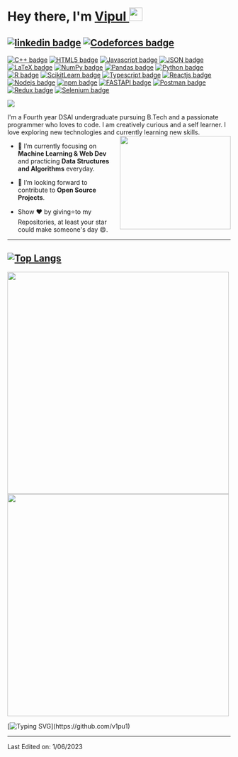 <h1>Hey there, I'm <a  href="https://github.com/v1pu1/">Vipul </a> <img  src="https://media.licdn.com/dms/image/C4E03AQFC6mN7kjehsA/profile-displayphoto-shrink_800_800/0/1607513228777?e=1691625600&v=beta&t=G6FouIGLKKeXIoJMJ3EUv1jpx9S4gKC0Gg-aWCPjnAs" width="30px"></h1>

[![linkedin badge](https://img.shields.io/badge/LinkedIn-0077B5?style=for-the-badge&logo=linkedin&logoColor=white)](https://www.linkedin.com/in/vipul-bawankar-253215201/)
[![Codeforces badge](https://img.shields.io/badge/Codeforces-445f9d?style=for-the-badge&logo=Codeforces&logoColor=white)](https://codeforces.com/profile/wet_bed)
---
[![C++ badge](https://img.shields.io/badge/C%2B%2B-00599C?style=for-the-badge&logo=c%2B%2B&logoColor=white)]()
[![HTML5 badge](https://img.shields.io/badge/HTML5-E34F26?style=for-the-badge&logo=html5&logoColor=white)]()
[![Javascript badge](https://img.shields.io/badge/JavaScript-323330?style=for-the-badge&logo=javascript&logoColor=F7DF1E)]()
[![JSON badge](https://img.shields.io/badge/json-5E5C5C?style=for-the-badge&logo=json&logoColor=white)]()
[![LaTeX badge](https://img.shields.io/badge/LaTeX-47A141?style=for-the-badge&logo=LaTeX&logoColor=white)]()
[![NumPy badge](https://img.shields.io/badge/Numpy-777BB4?style=for-the-badge&logo=numpy&logoColor=white)]()
[![Pandas badge](https://img.shields.io/badge/Pandas-2C2D72?style=for-the-badge&logo=pandas&logoColor=white)]()
[![Python badge](https://img.shields.io/badge/Python-FFD43B?style=for-the-badge&logo=python&logoColor=blue)]()
[![R badge](https://img.shields.io/badge/R-276DC3?style=for-the-badge&logo=r&logoColor=white)]()
[![ScikitLearn badge](https://img.shields.io/badge/scikit_learn-F7931E?style=for-the-badge&logo=scikit-learn&logoColor=white)]()
[![Typescript badge](https://img.shields.io/badge/TypeScript-007ACC?style=for-the-badge&logo=typescript&logoColor=white)]()
[![Reactjs badge](https://img.shields.io/badge/React-20232A?style=for-the-badge&logo=react&logoColor=61DAFB)]()
[![Nodejs badge](https://img.shields.io/badge/Node.js-339933?style=for-the-badge&logo=nodedotjs&logoColor=white)]()
[![npm badge](https://img.shields.io/badge/npm-CB3837?style=for-the-badge&logo=npm&logoColor=white)]()
[![FASTAPI badge](https://img.shields.io/badge/fastapi-109989?style=for-the-badge&logo=FASTAPI&logoColor=white)]()
[![Postman badge](https://img.shields.io/badge/Postman-FF6C37?style=for-the-badge&logo=Postman&logoColor=white)]()
[![Redux badge](https://img.shields.io/badge/Redux-593D88?style=for-the-badge&logo=redux&logoColor=white)]()
[![Selenium badge](https://img.shields.io/badge/Selenium-43B02A?style=for-the-badge&logo=Selenium&logoColor=white)]()

<img src="https://komarev.com/ghpvc/?username=v1pu1&style=plastic" />

I'm a Fourth year DSAI undergraduate pursuing B.Tech and a passionate programmer who loves to code. I am creatively curious and a self learner. I love exploring new technologies and currently learning new skills. <br>
<img align='right' src="https://i.stack.imgur.com/frlIf.png" width="250" height="210">

- 🌱 I’m currently focusing on **Machine Learning & Web Dev** and practicing **Data Structures and Algorithms** everyday.
- 💬 I’m looking forward to contribute to **Open Source Projects**.

- Show ❤ by giving⭐to my Repositories, at least your star could make someone's day 😄.

---

[![Top Langs](https://github-readme-stats.vercel.app/api/top-langs/?username=v1pu1&theme=dark)](https://github.com/v1pu1/github-readme-stats)
---
<img src = "https://github-readme-stats.vercel.app/api?username=v1pu1&show_icons=true&theme=dark" width = 500>
<img src = "https://github-readme-streak-stats.herokuapp.com?user=v1pu1&theme=dark&hide_border=false" width = 500>




[![Typing SVG](https://readme-typing-svg.herokuapp.com/?lines=Thanks+For+Visiting!!&center=true&color="FF0000")](https://github.com/v1pu1)

---
Last Edited on: 1/06/2023
